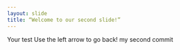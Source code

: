 ```yaml
---
layout: slide
title: “Welcome to our second slide!”
---
```

Your test
Use the left arrow to go back!
my second commit
